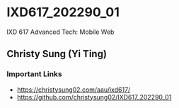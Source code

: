 # IXD617_202290_01
IXD 617 Advanced Tech: Mobile Web

## Christy Sung (Yi Ting)

### Important Links
- https://christysung02.com/aau/ixd617/
- https://github.com/christysung02/IXD617_202290_01
